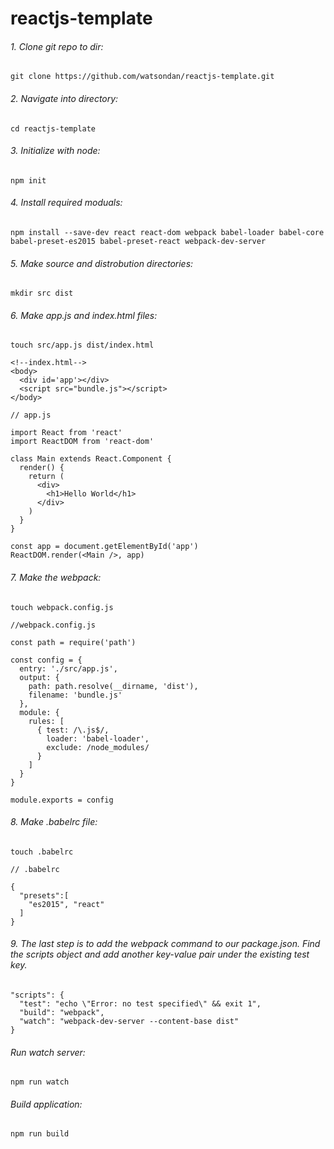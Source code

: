 # reactjs-template

###### 1. Clone git repo to dir:
```
git clone https://github.com/watsondan/reactjs-template.git
```

###### 2. Navigate into directory:
```
cd reactjs-template
```

###### 3. Initialize with node:
```
npm init
```

###### 4. Install required moduals:
```
npm install --save-dev react react-dom webpack babel-loader babel-core babel-preset-es2015 babel-preset-react webpack-dev-server
```

###### 5. Make source and distrobution directories:
```
mkdir src dist
```

###### 6. Make app.js and index.html files:
```
touch src/app.js dist/index.html
```
```
<!--index.html-->
<body>
  <div id='app'></div>
  <script src="bundle.js"></script>
</body>
```
```
// app.js

import React from 'react'
import ReactDOM from 'react-dom'

class Main extends React.Component {
  render() {
    return (
      <div>
        <h1>Hello World</h1>
      </div>
    )
  }
}

const app = document.getElementById('app')
ReactDOM.render(<Main />, app)
```

###### 7. Make the webpack:
```
touch webpack.config.js
```
```
//webpack.config.js

const path = require('path')

const config = {
  entry: './src/app.js',
  output: {
    path: path.resolve(__dirname, 'dist'),
    filename: 'bundle.js'
  },
  module: {
    rules: [
      { test: /\.js$/,
        loader: 'babel-loader',
        exclude: /node_modules/
      }
    ]
  }
}

module.exports = config
```

###### 8. Make .babelrc file:
```
touch .babelrc
```
```
// .babelrc

{
  "presets":[
    "es2015", "react"
  ]
}
```

###### 9. The last step is to add the webpack command to our package.json. Find the scripts object and add another key-value pair under the existing test key.
```
"scripts": {
  "test": "echo \"Error: no test specified\" && exit 1",
  "build": "webpack",
  "watch": "webpack-dev-server --content-base dist"
}
```

###### Run watch server:
```
npm run watch
```

###### Build application:
```
npm run build
```
